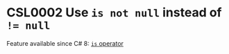 # CSL0002 Use `is not null` instead of `!= null`

Feature available since C# 8: [`is` operator](https://learn.microsoft.com/en-us/dotnet/csharp/language-reference/operators/is)
